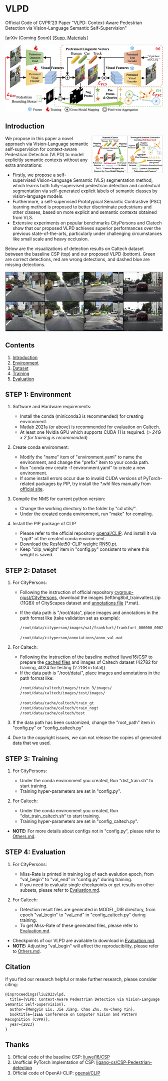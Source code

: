 # VLPD
Official Code of CVPR'23 Paper "VLPD: Context-Aware Pedestrian Detection via Vision-Language Semantic Self-Supervision"

\[arXiv (Coming Soon)\] \[[Supp. Materials](https://lmy98129.github.io/academic/src/VLPD-Supp.pdf)\] 

![docs/pipeline.jpg](docs/pipeline.jpg)

## Introduction
<img src="docs/motivation.jpg" width="45%" div align=right style="margin-left: 10px; margin-bottom: 5px" alt="docs/motivaiton.jpg" />

We propose in this paper a novel approach via Vision-Language semantic self-supervision for context-aware Pedestrian Detection (VLPD) to model explicitly semantic contexts without any extra annotations:
* Firstly, we propose a self-supervised Vision-Language Semantic (VLS) segmentation method, which learns both fully-supervised pedestrian detection and contextual segmentation via self-generated explicit labels of semantic classes by vision-language models. 
* Furthermore, a self-supervised Prototypical Semantic Contrastive (PSC) learning method is proposed to better discriminate pedestrians and other classes, based on more explicit and semantic contexts obtained from VLS. 
* Extensive experiments on popular benchmarks CityPersons and Clatech show that our proposed VLPD achieves superior performances over the previous state-of-the-arts, particularly under challenging circumstances like small scale and heavy occlusion. 

Below are the visualizations of detection results on Caltech dataset between the baseline CSP (top) and our proposed VLPD (bottom). Green are correct detections, red are wrong detections, and dashed blue are missing detections.

![docs/bbox.jpg](docs/bbox.jpg)

## Contents
1. [Introduction](#introduction)
1. [Environment](#step-1-environment)
2. [Dataset](#step-2-dataset)
3. [Training](#step-3-training)
4. [Evaluation](#step-4-evaluation)

## STEP 1: Environment
1. Software and Hardware requirements: 
    * Install the conda (miniconda3 is recommended) for creating environment.
    * Matlab 2021a (or above) is recommended for evaluation on Caltech.
    * At least one Nvidia GPU which supports CUDA 11 is required. (*> 24G x 2 for training is recommended*)

2. Create conda environment:
    * Modify the "name" item of "environment.yaml" to name the environment, and change the "prefix" item to your conda path. 
    * Run "conda env create -f environment.yaml" to create a new environment.
    * If some install errors occur due to invalid CUDA versions of PyTorch-related packages by PIP, try install the *.whl files manually from [official site](https://download.pytorch.org/whl/torch_stable.html). 

3. Compile the NMS for current python version:
    * Change the working directory to the folder by "cd utils/".
    * Under the created conda environment, run "make" for compilng. 

4. Install the PIP package of CLIP
    * Please refer to the official repository [openai/CLIP](https://github.com/openai/CLIP). And install it via "pip3" of the created conda environment.
    * Download the ResNet50-CLIP weight: [RN50.pt](https://openaipublic.azureedge.net/clip/models/afeb0e10f9e5a86da6080e35cf09123aca3b358a0c3e3b6c78a7b63bc04b6762/RN50.pt).
    * Keep "clip_weight" item in "config.py" consistent to where this weight is saved.

## STEP 2: Dataset
1. For CityPersons:
    * Following the instruction of official repository [cvgroup-njust/CityPersons](https://github.com/cvgroup-njust/CityPersons), download the images (leftImg8bit_trainvaltest.zip (11GB)) of CityScapes dataset and [annotations file](https://github.com/cvgroup-njust/CityPersons/tree/master/annotations) (*.mat).

    * If the data path is "/root/data", place images and annotations in the path format like (take validation set as example):
        ```
        /root/data/cityperson/images/val/frankfurt/frankfurt_000000_000294_leftImg8bit.png

        /root/data/cityperson/annotations/anno_val.mat
        ```

2. For Caltech: 
    * Following the instruction of the baseline method [liuwei16/CSP](https://github.com/liuwei16/CSP) to prepare the [cached files](https://github.com/liuwei16/CSP/tree/master/data/cache) and images of Caltech dataset (42782 for training, 4024 for testing (2.2GB in total)).
    * If the data path is "/root/data/", place images and annotations in the path format like:
        ```
        /root/data/caltech/images/train_3/images/
        /root/data/caltech/images/test/images/

        /root/data/cache/caltech/train_gt
        /root/data/cache/caltech/train_nogt
        /root/data/cache/caltech/test
        ```

3. If the data path has been customized, change the "root_path" item in "config.py" or "config_caltech.py"

4. Due to the copyright issues, we can not release the copies of generated data that we used.

## STEP 3: Training
1. For CityPersons:
    * Under the conda environment you created, Run "dist_train.sh" to start training. 
    * Training hyper-parameters are set in "config.py".

2. For Caltech:
    * Under the conda environment you created, Run "dist_train_caltech.sh" to start training.
    * Training hyper-parameters are set in "config_caltech.py".

* **NOTE:** For more details about configs not in "config.py", please refer to [Others.md](./docs/Others.md#about-training).

## STEP 4: Evaluation
1. For CityPersons:
    * Miss-Rate is printed in training log of each evalution epoch, from "val_begin" to "val_end" in "config.py" during training. 
    * If you need to evaluate single checkpoints or get results on other subsets, please refer to [Evaluation.md](docs/Evaluation.md#evaluate-the-results-on-citypersons).

2. For Caltech:
    * Detection result files are generated in MODEL_DIR directory, from epoch "val_begin" to "val_end" in "config_caltech.py" during training. 
    * To get Miss-Rate of these generated files, please refer to [Evaluation.md](docs/Evaluation.md#evaluate-the-results-on-caltech).

* Checkpoints of our VLPD are available to download in [Evaluation.md](docs/Evaluation.md). 
* **NOTE:** Adjusting "val_begin" will affect the reproducibility, please refer to [Others.md](docs/Others.md#about-reproducibility). 

## Citation
If you find our research helpful or make further research, please consider citing: 

```
@inproceedings{liu2023vlpd,
  title={VLPD: Context-Aware Pedestrian Detection via Vision-Language Semantic Self-Supervision},
  author={Mengyin Liu, Jie Jiang, Chao Zhu, Xu-Cheng Yin},
  booktitle={IEEE Conference on Computer Vision and Pattern Recognition (CVPR)},
  year={2023}
}
```

## Thanks
1. Official code of the baseline CSP: [liuwei16/CSP](https://github.com/liuwei16/CSP)
2. Unofficial PyTorch implemtation of CSP: [ligang-cs/CSP-Pedestrian-detection](https://github.com/ligang-cs/CSP-Pedestrian-detection)
3. Official code of OpenAI-CLIP: [openai/CLIP](https://github.com/openai/CLIP)